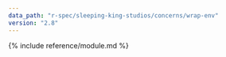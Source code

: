 ```yaml
---
data_path: "r-spec/sleeping-king-studios/concerns/wrap-env"
version: "2.8"
---
```


{% include reference/module.md %}

